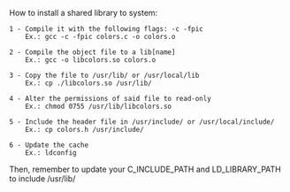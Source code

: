 How to install a shared library to system:

    1 - Compile it with the following flags: -c -fpic
        Ex.: gcc -c -fpic colors.c -o colors.o
    
    2 - Compile the object file to a lib[name]
        Ex.: gcc -o libcolors.so colors.o 

    3 - Copy the file to /usr/lib/ or /usr/local/lib 
        Ex.: cp ./libcolors.so /usr/lib/ 

    4 - Alter the permissions of said file to read-only 
        Ex.: chmod 0755 /usr/lib/libcolors.so 

    5 - Include the header file in /usr/include/ or /usr/local/include/
        Ex.: cp colors.h /usr/include/

    6 - Update the cache
        Ex.: ldconfig
   
Then, remember to update your C_INCLUDE_PATH and LD_LIBRARY_PATH to include /usr/lib/
